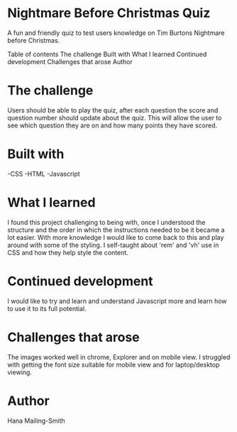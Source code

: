 # Nightmare Before Christmas Quiz
A fun and friendly quiz to test users knowledge on Tim Burtons Nightmare before Christmas. 

Table of contents
The challenge
Built with
What I learned
Continued development
Challenges that arose
Author

# The challenge
Users should be able to play the quiz, after each question the score and question number should update about the quiz. This will allow the user to see which question they are on and how many points they have scored. 

# Built with
-CSS -HTML -Javascript

# What I learned
I found this project challenging to being with, once I understood the structure and the order in which the instructions needed to be it became a lot easier. With more knowledge I would like to come back to this and play around with some of the styling. I self-taught about 'rem' and 'vh' use in CSS and how they help style the content. 

# Continued development
I would like to try and learn and understand Javascript more and learn how to use it to its full potential. 

# Challenges that arose
The images worked well in chrome, Explorer and on mobile view. I struggled with getting the font size suitable for mobile view and for laptop/desktop viewing. 

# Author
Hana Mailing-Smith
